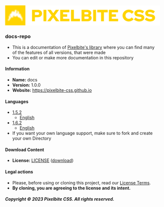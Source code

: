 ![image](https://raw.githubusercontent.com/Pixelbite-CSS/.github/main/banner-yellow.png)

### docs-repo
 - This is a documentation of [Pixelbite's library](https://github.com/Pixelbite-CSS) where you can find many of the features of all versions, that were made
 - You can edit or make more documentation in this repository

#### Information
 - **Name:** docs
 - **Version:** 1.0.0
 - **Website:** https://pixelbite-css.github.io
 
#### Languages
- [1.5.2](./1.5.2)
    - [English](./1.5.2/English)
- [1.6.2](./1.6.2)
    - [English](./1.6.2/English)
- If you want your own language support, make sure to fork and create your own Directory


#### Download Content
 - **License:** [LICENSE](https://github.com/Pixelbite-CSS/template/blob/main/LICENSE) ([download](https://raw.githubusercontent.com/Pixelbite-CSS/template/main/LICENSE))

#### Legal actions
 - Please, before using or cloning this project, read our [License Terms](https://github.com/Pixelbite-CSS/template/blob/main/LICENSE).
 - **By cloning, you are agreeing to the license and its intent.**

##### Copyright © 2023 Pixelbite CSS. All rights reserved.
